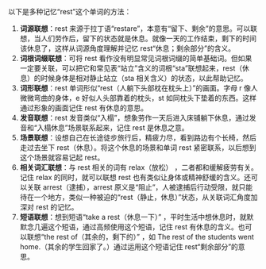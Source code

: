 以下是多种记忆“rest”这个单词的方法：
1. **词源联想**：rest 来源于拉丁语“restare”，本意有“留下、剩余”的意思。可以联想，当人们劳作后，留下的状态就是休息。就像一天的工作结束，剩下的时间该休息了，这样从词源角度理解并记忆 rest“休息；剩余部分”的含义。
2. **词根词缀联想**：可将 rest 看作没有明显常见词根词缀的简单基础词。但如果一定要关联，可以把它和常见表“站立”含义的词根“sta”联想起来，rest（休息）的时候身体是相对静止站立（sta 相关含义）的状态，以此帮助记忆。 
3. **词形联想**：rest 单词形似“rest（人躺下头部枕在枕头上）”的画面。字母 r 像人微微弯曲的身体，e 好似人头部靠着的枕头，st 如同枕头下垫着的东西。这样通过形象的画面记住 rest 有休息的意思。
4. **发音联想**：rest 发音类似“入榻”，想象劳作一天后进入床铺躺下休息，通过发音和“入榻休息”场景联系起来，记住 rest 是休息之意。
5. **场景联想**：设想自己在长途徒步旅行后，精疲力尽，看到路边有个长椅，然后走过去坐下 rest（休息）。将这个休息的场景和单词 rest 紧密联系，以后想到这个场景就容易记起 rest。
6. **相关词汇联想**：与 rest 相关的词有 relax（放松） ，二者都和缓解疲劳有关。记住 relax 的同时，就可以联想 rest 也有类似让身体或精神舒缓的含义。还可以关联 arrest（逮捕），arrest 原义是“阻止”，人被逮捕后行动受限，就只能待在一个地方，类似一种被迫的“rest（静止，休息）”状态，从关联词汇角度加深对 rest 的记忆。
7. **短语联想**：想到短语“take a rest（休息一下）” ，平时生活中想休息时，就默默念几遍这个短语，通过高频使用这个短语，记住 rest 有休息的含义。也可以联想“the rest of（其余的，剩下的）” ，如 The rest of the students went home.（其余的学生回家了。）通过运用这个短语记住 rest“剩余部分”的意思。 